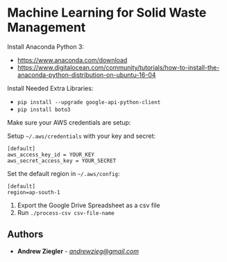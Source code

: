# Machine Learning for Solid Waste Management

Install Anaconda Python 3:
- https://www.anaconda.com/download
- https://www.digitalocean.com/community/tutorials/how-to-install-the-anaconda-python-distribution-on-ubuntu-16-04

Install Needed Extra Libraries:
- `pip install --upgrade google-api-python-client`
- `pip install boto3`

Make sure your AWS credentials are setup:

Setup `~/.aws/credentials` with your key and secret:
  ```
  [default]
  aws_access_key_id = YOUR_KEY
  aws_secret_access_key = YOUR_SECRET
  ```

Set the default region in `~/.aws/config`:
  ```
  [default]
  region=ap-south-1
  ```

1. Export the Google Drive Spreadsheet as a csv file
2. Run `./process-csv csv-file-name`

## Authors

* **Andrew Ziegler** - *andrewzieg@gmail.com*
